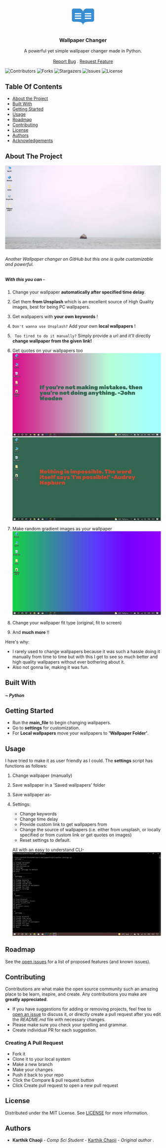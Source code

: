 <br/>
<p align="center">
  <a href="https://github.com/kach17/Wallpaper-changer">
    <img src="images/logo.png" alt="Logo" width="80" height="80">
  </a>

  <h3 align="center">Wallpaper Changer</h3>

  <p align="center">
    A powerful yet simple wallpaper changer made in Python.
    <br/>
    <br/>
    <a href="https://github.com/kach17/Wallpaper-changer/issues">Report Bug</a>
    .
    <a href="https://github.com/kach17/Wallpaper-changer/issues">Request Feature</a>
  </p>
</p>

![Contributors](https://img.shields.io/github/contributors/kach17/Wallpaper-changer?color=dark-green) ![Forks](https://img.shields.io/github/forks/kach17/Wallpaper-changer?style=social) ![Stargazers](https://img.shields.io/github/stars/kach17/Wallpaper-changer?style=social) ![Issues](https://img.shields.io/github/issues/kach17/Wallpaper-changer) ![License](https://img.shields.io/github/license/kach17/Wallpaper-changer) 

## Table Of Contents

* [About the Project](#about-the-project)
* [Built With](#built-with)
* [Getting Started](#getting-started)
* [Usage](#usage)
* [Roadmap](#roadmap)
* [Contributing](#contributing)
* [License](#license)
* [Authors](#authors)
* [Acknowledgements](#acknowledgements)

## About The Project

![Screen Shot](images/screenshot.png)

###### Another Wallpaper changer on GitHub but this one is quite customizable and powerful.

##### With this you can -

1) Change your wallpaper **automatically after specified time delay**. 
2) Get them **from Unsplash** which is an excellent source of High Quality images, best for being PC wallpapers.
3) Get wallpapers with **your own keywords** !
   
4)  ```Don't wanna use Unsplash?```
 Add your own **local wallpapers** !

5) ``` Too tired to do it manually?```
 Simply provide a url and it'll directly **change wallpaper from the given link!**

6) Get quotes on your wallpapers too
 ![Gradient1](images/quote_gradient.png)
 ![Gradient2](images/quote_solid.png)


7) Make random gradient images as your wallpaper
 ![Gradient](images/gradient.png)


8) Change your wallpaper fit type (original, fit to screen)
 
9) And **much more** !!


Here's why:

* I rarely used to change wallpapers because it was such a hassle doing it manually from time to time but with this I get to see so much better and high quality wallpapers without ever bothering about it.
* Also not gonna lie, making it was fun.

## Built With

##### ~ Python


## Getting Started

* Run the **main_file** to begin changing wallpapers.
* Go to **settings**  for customization.
* For **Local wallpapers** move your wallpapers to **'Wallpaper Folder'**.

## Usage

I have tried to make it as user friendly as I could.
The **settings** script has functions as follows:
1) Change wallpaper (manually)
2) Save wallpaper in a 'Saved wallpapers' folder
3) Save wallpaper as-
4) Settings:
    * Change keywords
    * Change time delay
    * Provide custom link to get wallpapers from
    * Change the source of wallpapers (i.e. either from unsplash, or locally specified or from custom link or get quotes on images)
    * Reset settings to default.
    
    All with an easy to understand CLI-
    ![CLI](images/cli.png)

## Roadmap

See the [open issues](https://github.com/kach17/Wallpaper-changer/issues) for a list of proposed features (and known issues).

## Contributing

Contributions are what make the open source community such an amazing place to be learn, inspire, and create. Any contributions you make are **greatly appreciated**.
* If you have suggestions for adding or removing projects, feel free to [open an issue](https://github.com/kach17/Wallpaper-changer/issues/new) to discuss it, or directly create a pull request after you edit the *README.md* file with necessary changes.
* Please make sure you check your spelling and grammar.
* Create individual PR for each suggestion.

### Creating A Pull Request

* Fork it
* Clone it to your local system
* Make a new branch
* Make your changes
* Push it back to your repo
* Click the Compare & pull request button
* Click Create pull request to open a new pull request

## License

Distributed under the MIT License. See [LICENSE](https://github.com/kach17/Wallpaper-changer/blob/main/LICENSE.md) for more information.

## Authors

* **Karthik Chaoji** - *Comp Sci Student* - [Karthik Chaoji](https://github.com/kach17) - *Original author* .
